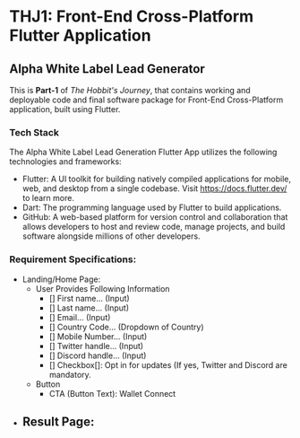 # THJ1: Front-End Cross-Platform Flutter Application
## Alpha White Label Lead Generator

This is **Part-1** of *The Hobbit's Journey*, that contains working and deployable code and final software package for Front-End Cross-Platform application, built using Flutter.

### Tech Stack
The Alpha White Label Lead Generation Flutter App utilizes the following technologies and frameworks:
- Flutter: A UI toolkit for building natively compiled applications for mobile, web, and desktop from a single codebase. Visit https://docs.flutter.dev/ to learn more.
- Dart: The programming language used by Flutter to build applications.
- GitHub: A web-based platform for version control and collaboration that allows developers to host and review code, manage projects, and build software alongside millions of other developers.

### Requirement Specifications:
- Landing/Home Page:
  - User Provides Following Information
    - [] First name... (Input)
    - [] Last name... (Input)
    - [] Email... (Input)
    - [] Country Code... (Dropdown of Country)
    - [] Mobile Number... (Input)
    - [] Twitter handle... (Input)
    - [] Discord handle... (Input)
    - [] Checkbox[]: Opt in for updates (If yes, Twitter and Discord are mandatory.
  - Button
    - CTA (Button Text): Wallet Connect 
- Result Page:
  - 




